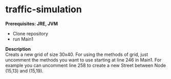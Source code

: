 # traffic-simulation

**Prerequisites: JRE, JVM**
* Clone repository
* run Main1

**Description** \
Creats a new grid of size 30x40. For using the methods of grid, just 
uncomment the methods you want to use starting at line 246 in Main1.
For example you can uncomment line 258 to create a new Street between 
Node (15,13) and (15,19).

